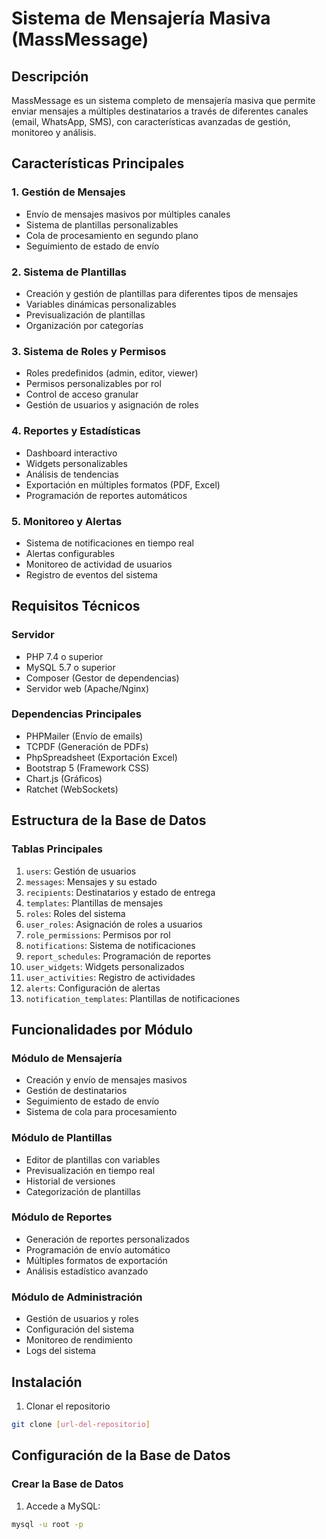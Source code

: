 # Sistema de Mensajería Masiva (MassMessage)

## Descripción
MassMessage es un sistema completo de mensajería masiva que permite enviar mensajes a múltiples destinatarios a través de diferentes canales (email, WhatsApp, SMS), con características avanzadas de gestión, monitoreo y análisis.

## Características Principales

### 1. Gestión de Mensajes
- Envío de mensajes masivos por múltiples canales
- Sistema de plantillas personalizables
- Cola de procesamiento en segundo plano
- Seguimiento de estado de envío

### 2. Sistema de Plantillas
- Creación y gestión de plantillas para diferentes tipos de mensajes
- Variables dinámicas personalizables
- Previsualización de plantillas
- Organización por categorías

### 3. Sistema de Roles y Permisos
- Roles predefinidos (admin, editor, viewer)
- Permisos personalizables por rol
- Control de acceso granular
- Gestión de usuarios y asignación de roles

### 4. Reportes y Estadísticas
- Dashboard interactivo
- Widgets personalizables
- Análisis de tendencias
- Exportación en múltiples formatos (PDF, Excel)
- Programación de reportes automáticos

### 5. Monitoreo y Alertas
- Sistema de notificaciones en tiempo real
- Alertas configurables
- Monitoreo de actividad de usuarios
- Registro de eventos del sistema

## Requisitos Técnicos

### Servidor
- PHP 7.4 o superior
- MySQL 5.7 o superior
- Composer (Gestor de dependencias)
- Servidor web (Apache/Nginx)

### Dependencias Principales
- PHPMailer (Envío de emails)
- TCPDF (Generación de PDFs)
- PhpSpreadsheet (Exportación Excel)
- Bootstrap 5 (Framework CSS)
- Chart.js (Gráficos)
- Ratchet (WebSockets)

## Estructura de la Base de Datos

### Tablas Principales
1. `users`: Gestión de usuarios
2. `messages`: Mensajes y su estado
3. `recipients`: Destinatarios y estado de entrega
4. `templates`: Plantillas de mensajes
5. `roles`: Roles del sistema
6. `user_roles`: Asignación de roles a usuarios
7. `role_permissions`: Permisos por rol
8. `notifications`: Sistema de notificaciones
9. `report_schedules`: Programación de reportes
10. `user_widgets`: Widgets personalizados
11. `user_activities`: Registro de actividades
12. `alerts`: Configuración de alertas
13. `notification_templates`: Plantillas de notificaciones

## Funcionalidades por Módulo

### Módulo de Mensajería
- Creación y envío de mensajes masivos
- Gestión de destinatarios
- Seguimiento de estado de envío
- Sistema de cola para procesamiento

### Módulo de Plantillas
- Editor de plantillas con variables
- Previsualización en tiempo real
- Historial de versiones
- Categorización de plantillas

### Módulo de Reportes
- Generación de reportes personalizados
- Programación de envío automático
- Múltiples formatos de exportación
- Análisis estadístico avanzado

### Módulo de Administración
- Gestión de usuarios y roles
- Configuración del sistema
- Monitoreo de rendimiento
- Logs del sistema

## Instalación

1. Clonar el repositorio
```bash
git clone [url-del-repositorio]
```

## Configuración de la Base de Datos

### Crear la Base de Datos

1. Accede a MySQL:
```bash
mysql -u root -p
```